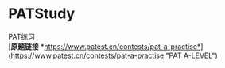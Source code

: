 # PATStudy
PAT练习
<br>
[**原题链接** *https://www.patest.cn/contests/pat-a-practise*](https://www.patest.cn/contests/pat-a-practise "PAT A-LEVEL")
